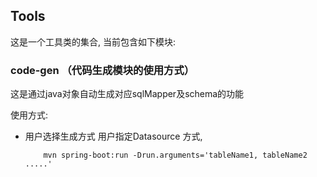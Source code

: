 
## Tools
这是一个工具类的集合, 当前包含如下模块:


### code-gen （代码生成模块的使用方式）
这是通过java对象自动生成对应sqlMapper及schema的功能

使用方式:

* 用户选择生成方式 用户指定Datasource 方式, 
    ```
        mvn spring-boot:run -Drun.arguments='tableName1, tableName2 .....'  
    ```
